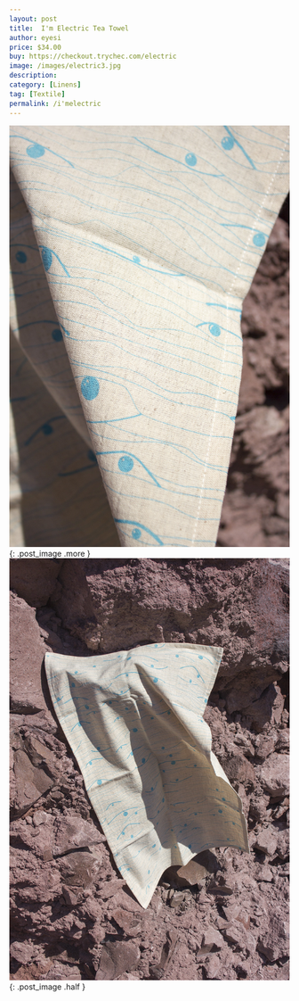 ```yaml
---
layout: post
title:  I'm Electric Tea Towel
author: eyesi
price: $34.00
buy: https://checkout.trychec.com/electric
image: /images/electric3.jpg
description:
category: [Linens]
tag: [Textile]
permalink: /i'melectric
---
```

![](/images/electric1.jpg){: .post_image .more }
![](/images/electric2.jpg){: .post_image .half }